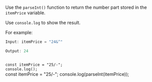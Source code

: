 Use the `parseInt()` function to
return the number part
stored in the `itemPrice` variable.

Use `console.log`
to show the result.

For example:
```js
Input: itemPrice = "24&^"

Output: 24
```
<codeblock language="javascript" type="exercise" testMode="fixedInput">
<code>
const itemPrice = "25/-";
console.log();
</code>

<solution>
const itemPrice = "25/-";
console.log(parseInt(itemPrice));
</solution>
</codeblock>
